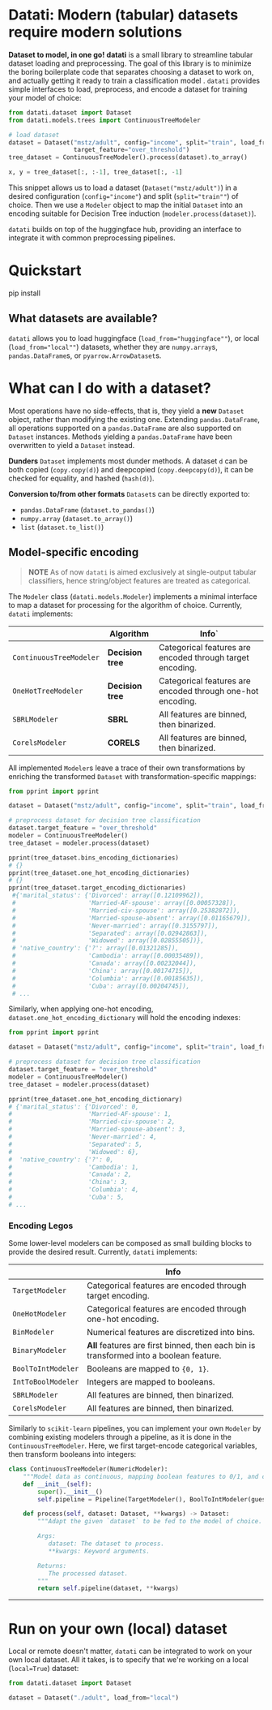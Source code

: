 # Datati: Modern (tabular) datasets require modern solutions

__Dataset to model, in one go!__
**datati** is a small library to streamline tabular dataset loading and preprocessing.
The goal of this library is to minimize the boring boilerplate code that separates choosing a dataset to work on,
and actually getting it ready to train a classification model .
`datati` provides simple interfaces to load, preprocess, and encode a dataset for training your model of choice:
```python
from datati.dataset import Dataset
from datati.models.trees import ContinuousTreeModeler

# load dataset
dataset = Dataset("mstz/adult", config="income", split="train", load_from="huggingface",
                  target_feature="over_threshold")
tree_dataset = ContinuousTreeModeler().process(dataset).to_array()

x, y = tree_dataset[:, :-1], tree_dataset[:, -1]
```
This snippet allows us to load a dataset (`Dataset("mstz/adult")`) in a desired configuration 
(`config="income"`) and split (`split="train""`) of choice.
Then we use a `Modeler` object to map the initial `Dataset` into an encoding suitable for Decision Tree induction
(`modeler.process(dataset)`).

`datati` builds on top of the huggingface hub, providing an interface to integrate it with common preprocessing
pipelines.

# Quickstart
pip install

## What datasets are available?
`datati` allows you to load huggingface (`load_from="huggingface""`), or local (`load_from="local""`) datasets,
whether they are `numpy.array`s, `pandas.DataFrame`s, or `pyarrow.ArrowDataset`s.

# What can I do with a dataset?
Most operations have no side-effects, that is, they yield a __new__ `Dataset` object, rather than modifying the 
existing one.
Extending `pandas.DataFrame`, all operations supported on a `pandas.DataFrame` are also supported on
`Dataset` instances. 
Methods yielding a `pandas.DataFrame` have been overwritten to yield a `Dataset` instead.

**Dunders**
`Dataset` implements most dunder methods.
A dataset `d` can be both copied (`copy.copy(d)`) and deepcopied (`copy.deepcopy(d)`), it can be checked for equality,
and hashed (`hash(d)`).

**Conversion to/from other formats**
`Dataset`s can be directly exported to:
- `pandas.DataFrame` (`dataset.to_pandas()`)
- `numpy.array` (`dataset.to_array()`)
- `list` (`dataset.to_list()`)

## Model-specific encoding
> **NOTE** As of now `datati` is aimed exclusively at single-output tabular classifiers, hence string/object features
> are treated as categorical. 

The `Modeler` class (`datati.models.Modeler`) implements a minimal interface to map a dataset for processing for the
algorithm of choice.
Currently, `datati` implements:

|                         | **Algorithm**     | **Info**`                                                  |
|-------------------------|-------------------|------------------------------------------------------------|
| `ContinuousTreeModeler` | **Decision tree** | Categorical features are encoded through target encoding.  |
| `OneHotTreeModeler`     | **Decision tree** | Categorical features are encoded through one-hot encoding. |
| `SBRLModeler`           | **SBRL**          | All features are binned, then binarized.                   |
| `CorelsModeler`         | **CORELS**        | All features are binned, then binarized.                   |

All implemented `Modeler`s leave a trace of their own transformations by enriching the transformed `Dataset` with
transformation-specific mappings:
```python
from pprint import pprint

dataset = Dataset("mstz/adult", config="income", split="train", load_from="huggingface")

# preprocess dataset for decision tree classification
dataset.target_feature = "over_threshold"
modeler = ContinuousTreeModeler()
tree_dataset = modeler.process(dataset)

pprint(tree_dataset.bins_encoding_dictionaries)
# {}
pprint(tree_dataset.one_hot_encoding_dictionaries)
# {}
pprint(tree_dataset.target_encoding_dictionaries)
 #{'marital_status': {'Divorced': array([0.12109962]),
 #                    'Married-AF-spouse': array([0.00057328]),
 #                    'Married-civ-spouse': array([0.25382872]),
 #                    'Married-spouse-absent': array([0.01165679]),
 #                    'Never-married': array([0.3155797]),
 #                    'Separated': array([0.02942863]),
 #                    'Widowed': array([0.02855505])},
 # 'native_country': {'?': array([0.01321285]),
 #                    'Cambodia': array([0.00035489]),
 #                    'Canada': array([0.00232044]),
 #                    'China': array([0.00174715]),
 #                    'Columbia': array([0.00185635]),
 #                    'Cuba': array([0.00204745]),
 # ...
```
Similarly, when applying one-hot encoding, `dataset.one_hot_encoding_dictionary` will hold the encoding indexes:
```python
from pprint import pprint

dataset = Dataset("mstz/adult", config="income", split="train", load_from="huggingface")

# preprocess dataset for decision tree classification
dataset.target_feature = "over_threshold"
modeler = ContinuousTreeModeler()
tree_dataset = modeler.process(dataset)

pprint(tree_dataset.one_hot_encoding_dictionary)
# {'marital_status': {'Divorced': 0,
#                     'Married-AF-spouse': 1,
#                     'Married-civ-spouse': 2,
#                     'Married-spouse-absent': 3,
#                     'Never-married': 4,
#                     'Separated': 5,
#                     'Widowed': 6},
#  'native_country': {'?': 0,
#                     'Cambodia': 1,
#                     'Canada': 2,
#                     'China': 3,
#                     'Columbia': 4,
#                     'Cuba': 5,
# ...

```


### Encoding Legos
Some lower-level modelers can be composed as small building blocks to provide the desired result.
Currently, `datati` implements:

|                    | **Info**                                                                                |
|--------------------|-----------------------------------------------------------------------------------------|
| `TargetModeler`    | Categorical features are encoded through target encoding.                               |
| `OneHotModeler`    | Categorical features are encoded through one-hot encoding.                              |
| `BinModeler`       | Numerical features are discretized into bins.                                           |
| `BinaryModeler`    | **All** features are first binned, then each bin is transformed into a boolean feature. |
| `BoolToIntModeler` | Booleans are mapped to `{0, 1}`.                                                        |
| `IntToBoolModeler` | Integers are mapped to booleans.                                                        |
| `SBRLModeler`      | All features are binned, then binarized.                                                |
| `CorelsModeler`    | All features are binned, then binarized.                                                |


Similarly to `scikit-learn` pipelines, you can implement your own `Modeler` by combining existing modelers through a
pipeline, as it is done in the `ContinuousTreeModeler`.
Here, we first target-encode categorical variables, then transform booleans into integers:
```python
class ContinuousTreeModeler(NumericModeler):
    """Model data as continuous, mapping boolean features to 0/1, and categorical features to target encoders."""
    def __init__(self):
        super().__init__()
        self.pipeline = Pipeline(TargetModeler(), BoolToIntModeler(guess_booleans=True))

    def process(self, dataset: Dataset, **kwargs) -> Dataset:
        """Adapt the given `dataset` to be fed to the model of choice.

        Args:
           dataset: The dataset to process.
           **kwargs: Keyword arguments.

        Returns:
           The processed dataset.
        """
        return self.pipeline(dataset, **kwargs)
```
---

# Run on your own (local) dataset
Local or remote doesn't matter, `datati` can be integrated to work on your own local dataset.
All it takes, is to specify that we're working on a local (`local=True`) dataset:
```python
from datati.dataset import Dataset

dataset = Dataset("./adult", load_from="local")
```
